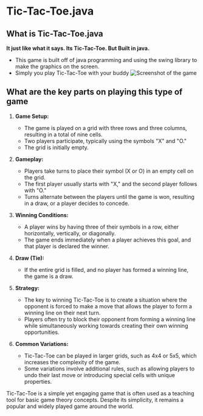 # Tic-Tac-Toe.java
## What is Tic-Tac-Toe.java
**It just like what it says. Its Tic-Tac-Toe. But Built in java.**
- This game is built off of java programming and using the swing library to make the graphics on the screen.
- Simply you play Tic-Tac-Toe with your buddy
![Screenshot of the game](https://cdn.discordapp.com/attachments/1021909161983889502/1183837950270783549/image.png?ex=6589ca01&is=65775501&hm=110a42d4c097ffe7ecba550e05f95caffd141bee6f379817d2dd1e9a476a297d&)

## What are the key parts on playing this type of game

1. **Game Setup:**
   - The game is played on a grid with three rows and three columns, resulting in a total of nine cells.
   - Two players participate, typically using the symbols "X" and "O."
   - The grid is initially empty.

2. **Gameplay:**
   - Players take turns to place their symbol (X or O) in an empty cell on the grid.
   - The first player usually starts with "X," and the second player follows with "O."
   - Turns alternate between the players until the game is won, resulting in a draw, or a player decides to concede.

3. **Winning Conditions:**
   - A player wins by having three of their symbols in a row, either horizontally, vertically, or diagonally.
   - The game ends immediately when a player achieves this goal, and that player is declared the winner.

4. **Draw (Tie):**
   - If the entire grid is filled, and no player has formed a winning line, the game is a draw.

5. **Strategy:**
   - The key to winning Tic-Tac-Toe is to create a situation where the opponent is forced to make a move that allows the player to form a winning line on their next turn.
   - Players often try to block their opponent from forming a winning line while simultaneously working towards creating their own winning opportunities.

6. **Common Variations:**
   - Tic-Tac-Toe can be played in larger grids, such as 4x4 or 5x5, which increases the complexity of the game.
   - Some variations involve additional rules, such as allowing players to undo their last move or introducing special cells with unique properties.

Tic-Tac-Toe is a simple yet engaging game that is often used as a teaching tool for basic game theory concepts. Despite its simplicity, it remains a popular and widely played game around the world.
